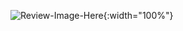 ![Review-Image-Here](https://raw.githubusercontent.com/panadorado/panadorado.github.io/panadora/image/Review.PNG){:width="100%"}
